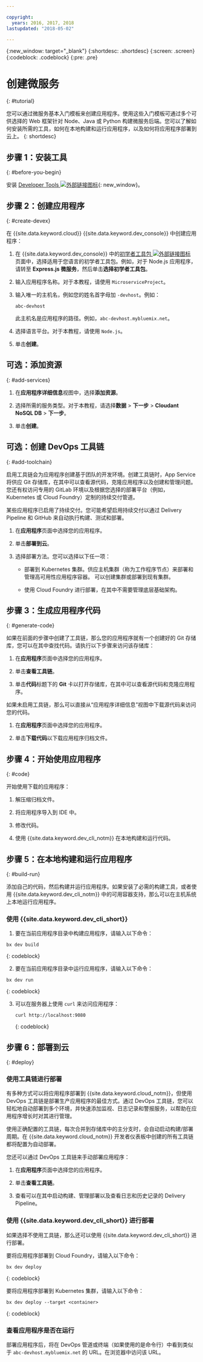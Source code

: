 ```yaml
---

copyright:
  years: 2016, 2017, 2018
lastupdated: "2018-05-02"

---
```


{:new_window: target="_blank"}
{:shortdesc: .shortdesc}
{:screen: .screen}
{:codeblock: .codeblock}
{:pre: .pre}

# 创建微服务
{: #tutorial}

您可以通过微服务基本入门模板来创建应用程序。使用这些入门模板可通过多个可供选择的 Web 框架针对 Node、Java 或 Python 构建微服务后端。您可以了解如何安装所需的工具，如何在本地构建和运行应用程序，以及如何将应用程序部署到云上。
{: shortdesc}

## 步骤 1：安装工具
{: #before-you-begin}

安装 [Developer Tools ![外部链接图标](../../icons/launch-glyph.svg "外部链接图标")](https://github.com/IBM-Bluemix/ibm-cloud-developer-tools){: new_window}。

## 步骤 2：创建应用程序
{: #create-devex}

在 {{site.data.keyword.cloud}} {{site.data.keyword.dev_console}} 中创建应用程序：

1. 在 {{site.data.keyword.dev_console}} 中的[初学者工具包 ![外部链接图标](../../icons/launch-glyph.svg "外部链接图标")](https://console.ng.bluemix.net/developer/appservice/starter-kits/) 页面中，选择适用于您语言的初学者工具包。例如，对于 Node.js 应用程序，请转至 **Express.js 微服务**，然后单击**选择初学者工具包**。

2. 输入应用程序名称。对于本教程，请使用 `MicroserviceProject`。   

3. 输入唯一的主机名，例如您的姓名首字母加 `-devhost`。例如：

	```
	abc-devhost
	```

	此主机名是应用程序的路径。例如，`abc-devhost.mybluemix.net`。

4. 选择语言平台。对于本教程，请使用 `Node.js`。

5. 单击**创建**。

## 可选：添加资源
{: #add-services}

1. 在**应用程序详细信息**视图中，选择**添加资源**。

2. 选择所需的服务类型。对于本教程，请选择**数据** > **下一步** > **Cloudant NoSQL DB** > **下一步**。

3. 单击**创建**。

## 可选：创建 DevOps 工具链
{: #add-toolchain}

启用工具链会为应用程序创建基于团队的开发环境。创建工具链时，App Service 将供应 Git 存储库，在其中可以查看源代码，克隆应用程序以及创建和管理问题。您还有权访问专用的 GitLab 环境以及根据您选择的部署平台（例如，Kubernetes 或 Cloud Foundry）定制的持续交付管道。

某些应用程序已启用了持续交付。您可能希望启用持续交付以通过 Delivery Pipeline 和 GitHub 来自动执行构建、测试和部署。

1. 在**应用程序**页面中选择您的应用程序。

2. 单击**部署到云**。

3. 选择部署方法。您可以选择以下任一项：

	* 部署到 Kubernetes 集群。供应主机集群（称为工作程序节点）来部署和管理高可用性应用程序容器。
可以创建集群或部署到现有集群。

	* 使用 Cloud Foundry 进行部署，在其中不需要管理底层基础架构。

## 步骤 3：生成应用程序代码
{: #generate-code}

如果在前面的步骤中创建了工具链，那么您的应用程序就有一个创建好的 Git 存储库，您可以在其中查找代码。请执行以下步骤来访问该存储库：


1. 在**应用程序**页面中选择您的应用程序。

2. 单击**查看工具链**。

3. 单击**代码**标题下的 **Git** 卡以打开存储库，在其中可以查看源代码和克隆应用程序。

如果未启用工具链，那么可以直接从“应用程序详细信息”视图中下载源代码来访问您的代码。

1. 在**应用程序**页面中选择您的应用程序。

2. 单击**下载代码**以下载应用程序归档文件。

## 步骤 4：开始使用应用程序
{: #code}

开始使用下载的应用程序：

1. 解压缩归档文件。

2. 将应用程序导入到 IDE 中。

3. 修改代码。

4. 使用 {{site.data.keyword.dev_cli_notm}} 在本地构建和运行代码。


## 步骤 5：在本地构建和运行应用程序
{: #build-run}

添加自己的代码，然后构建并运行应用程序。如果安装了必需的构建工具，或者使用 {{site.data.keyword.dev_cli_notm}} 中的可用容器支持，那么可以在主机系统上本地运行应用程序。

### 使用 {{site.data.keyword.dev_cli_short}}

1. 要在当前应用程序目录中构建应用程序，请输入以下命令：

  ```
  bx dev build
  ```
  {: codeblock}

2. 要在当前应用程序目录中运行应用程序，请输入以下命令：

  ```
  bx dev run
  ```
  {: codeblock}

3. 可以在服务器上使用 `curl` 来访问应用程序：

	```
	curl http://localhost:9080
	```
	{: codeblock}


## 步骤 6：部署到云
{: #deploy}

### 使用工具链进行部署
有多种方式可以将应用程序部署到 {{site.data.keyword.cloud_notm}}，但使用 DevOps 工具链是部署生产应用程序的最佳方式。通过 DevOps 工具链，您可以轻松地自动部署到多个环境，并快速添加监视、日志记录和警报服务，以帮助在应用程序增长时对其进行管理。

使用正确配置的工具链，每次合并到存储库中的主分支时，会自动启动构建/部署周期。在 {{site.data.keyword.cloud_notm}} 开发者仪表板中创建的所有工具链都将配置为自动部署。


您还可以通过 DevOps 工具链来手动部署应用程序：

1. 在**应用程序**页面中选择您的应用程序。

2. 单击**查看工具链**。

3. 查看可以在其中启动构建、管理部署以及查看日志和历史记录的 Delivery Pipeline。

### 使用 {{site.data.keyword.dev_cli_short}} 进行部署
如果选择不使用工具链，那么还可以使用 {{site.data.keyword.dev_cli_short}} 进行部署。

要将应用程序部署到 Cloud Foundry，请输入以下命令：

  ```
  bx dev deploy
  ```
  {: codeblock}

要将应用程序部署到 Kubernetes 集群，请输入以下命令：

```
bx dev deploy --target <container>
```
{: codeblock}

### 查看应用程序是否在运行
部署应用程序后，将在 DevOps 管道或终端（如果使用的是命令行）中看到类似于 `abc-devhost.mybluemix.net` 的 URL。在浏览器中访问该 URL。

